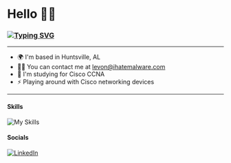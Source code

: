 # Hello 👋🏾
### [![Typing SVG](https://readme-typing-svg.demolab.com?font=JetBrains+Mono&pause=1000&color=007BFF&random=false&width=435&lines=Jr.+Network+Adminstrator;Passionate+Cybersecurity+Enthusiast)](https://git.io/typing-svg) 

---

*   🌍  I'm based in Huntsville, AL
*   🤙🏾  You can contact me at [levon@ihatemalware.com](mailto:levon@ihatemalware.com)
*   🧠  I'm studying for Cisco CCNA
*   ⚡  Playing around with Cisco networking devices

---

#### Skills 
![My Skills](https://skillicons.dev/icons?i=linux,js,java,bootstrap,r,html,md,css,powershell,bash,vim,py,vscode,mysql,mongo)             

#### Socials
[![LinkedIn](https://skillicons.dev/icons?i=linkedin)](https://www.linkedin.com/in/levon-watkins-jr-5bb034238/)&nbsp;
